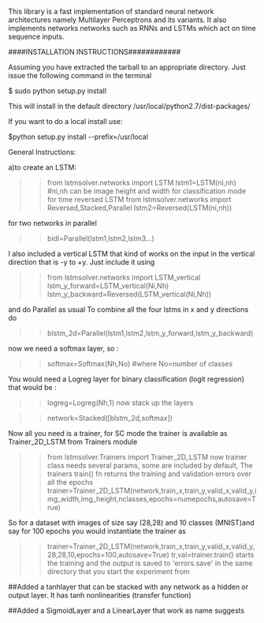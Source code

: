This library is a fast implementation of standard neural network architectures namely Multilayer Perceptrons and its variants. It also implements networks networks such as RNNs and LSTMs which act on time sequence inputs. 

####INSTALLATION INSTRUCTIONS############

Assuming you have extracted the tarball to an appropriate directory. Just issue the following command in the terminal 

$ sudo python setup.py install 

This will install in the default directory /usr/local/python2.7/dist-packages/


If you want to do a local install use:

$python setup.py install --prefix=/usr/local



General Instructions:

a)to create an LSTM:

>> from lstmsolver.networks import LSTM
>>lstm1=LSTM(ni,nh)   #ni,nh can be image height and width for classification mode
for time reversed LSTM
>>from lstmsolver.networks import Reversed,Stacked,Parallel
>>lstm2=Reversed(LSTM(ni,nh))
 
for two networks in parallel
>>bidi=Parallel(lstm1,lstm2,lstm3...)  

I also included a vertical LSTM that kind of works on the input in the vertical direction that is -y to +y. Just include it using

>>from lstmsolver.networks import LSTM_vertical
>>lstm_y_forward=LSTM_vertical(Ni,Nh) 
>>lstm_y_backward=Reversed(LSTM_vertical(Ni,Nh))

and do Parallel as usual 
To combine all the four lstms in x and y directions do 
>>blstm_2d=Parallel(lstm1,lstm2,lstm_y_forward,lstm_y_backward) 

now we need a softmax layer, so :
>>softmax=Softmax(Nh,No)  #where No=number of classes

You would need a Logreg layer for binary classification (logit regression) 
that would be :
>>logreg=Logreg(Nh,1) 
now stack up the layers 

>>network=Stacked([blstm_2d,softmax]) 


Now all you need is a trainer, for SC mode the trainer is available as Trainer_2D_LSTM from Trainers module 
>>from lstmsolver.Trainers import Trainer_2D_LSTM
now trainer class needs several params, some are included by default,
The trainers train() fn returns the training and validation errors over all the epochs 
>>trainer=Trainer_2D_LSTM(network,train_x,train_y,valid_x,valid_y,img_width,img_height,nclasses,epochs=numepochs,autosave=True) 
  
So for a dataset with images of size say (28,28) and 10 classes (MNIST)and say for 100 epochs you would instantiate the trainer as 
>>trainer=Trainer_2D_LSTM(network,train_x,train_y,valid_x,valid_y,28,28,10,epochs=100,autosave=True) 
>>tr,val=trainer.train() 
starts the training and the output is saved to 'errors.save' in the same directory that you start the experiment from 

##Added a tanhlayer that can be stacked with any network as a hidden or output layer. It has tanh nonlinearities (transfer function) 

##Added a SigmoidLayer and a LinearLayer that work as name suggests

